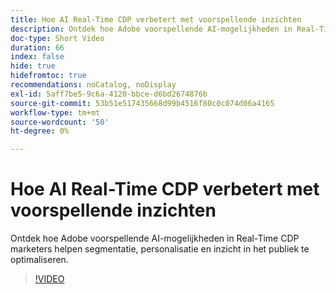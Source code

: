 ```yaml
---
title: Hoe AI Real-Time CDP verbetert met voorspellende inzichten
description: Ontdek hoe Adobe voorspellende AI-mogelijkheden in Real-Time CDP marketers helpen segmentatie, personalisatie en inzicht in het publiek te optimaliseren.
doc-type: Short Video
duration: 66
index: false
hide: true
hidefromtoc: true
recommendations: noCatalog, noDisplay
exl-id: 5aff7be5-9c6a-4120-bbce-d6bd2674876b
source-git-commit: 53b51e517435668d99b4516f80c0c074d06a4165
workflow-type: tm+mt
source-wordcount: '50'
ht-degree: 0%

---
```


# Hoe AI Real-Time CDP verbetert met voorspellende inzichten

Ontdek hoe Adobe voorspellende AI-mogelijkheden in Real-Time CDP marketers helpen segmentatie, personalisatie en inzicht in het publiek te optimaliseren.

<!-- 85_OS512_3442427_65_how-ai-enhances-realtime-cdp-with-predictive-insights -->
>[!VIDEO](https://video.tv.adobe.com/v/3458200/?learn=on&enablevpops=true)
